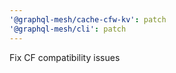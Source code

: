 ```yaml
---
'@graphql-mesh/cache-cfw-kv': patch
'@graphql-mesh/cli': patch
---
```


Fix CF compatibility issues

